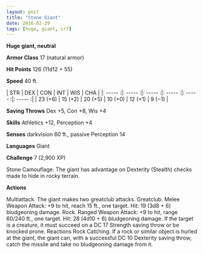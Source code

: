 ```yaml
---
layout: post
title: "Stone Giant"
date: 2016-02-29
tags: [huge, giant, cr7]
---
```


**Huge giant, neutral**

**Armor Class** 17 (natural armor)

**Hit Points** 126 (11d12 + 55)

**Speed** 40 ft.

|   STR   |   DEX   |   CON   |   INT   |   WIS   |   CHA   |
|: ----- :|: ----- :|: ----- :|: ----- :|: ----- :|: ----- :|
| 23 (+6) | 15 (+2) | 20 (+5) | 10 (+0) | 12 (+1) | 9 (−1) |



**Saving Throws** Dex +5, Con +8, Wis +4 

**Skills** Athletics +12, Perception +4 

**Senses** darkvision 60 ft., passive Perception 14 

**Languages** Giant 

**Challenge** 7 (2,900 XP)

 Stone Camouflage. The giant has advantage on Dexterity (Stealth) checks made to hide in rocky terrain. 

**Actions** 

Multiattack. The giant makes two greatclub attacks. Greatclub. Melee Weapon Attack: +9 to hit, reach 15 ft., one target. Hit: 19 (3d8 + 6) bludgeoning damage. Rock. Ranged Weapon Attack: +9 to hit, range 60/240 ft., one target. Hit: 28 (4d10 + 6) bludgeoning damage. If the target is a creature, it must succeed on a DC 17 Strength saving throw or be knocked prone. Reactions Rock Catching. If a rock or similar object is hurled at the giant, the giant can, with a successful DC 10 Dexterity saving throw, catch the missile and take no bludgeoning damage from it.